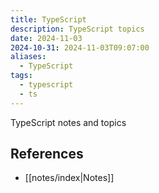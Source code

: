 ```yaml
---
title: TypeScript
description: TypeScript topics
date: 2024-11-03
2024-10-31: 2024-11-03T09:07:00
aliases:
  - TypeScript
tags:
  - typescript
  - ts
---
```

TypeScript notes and topics

## References
- [[notes/index|Notes]]
